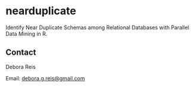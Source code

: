# nearduplicate
Identify Near Duplicate Schemas among Relational Databases with Parallel Data Mining in R.

## Contact
Debora Reis

Email: debora.g.reis@gmail.com

